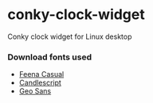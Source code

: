 # conky-clock-widget
Conky clock widget for Linux desktop

### Download fonts used

- [Feena Casual](http://www.1001fonts.com/feena-casual-font.html)
- [Candlescript](http://www.dafont.com/candlescript.font)
- [Geo Sans](http://www.dafont.com/geo-sans-light.font)
